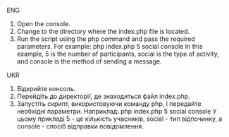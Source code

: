 ENG
1. Open the console.
2. Change to the directory where the index.php file is located.
3. Run the script using the php command and pass the required parameters. For example:
php index.php 5 social console
In this example, 5 is the number of participants, social is the type of activity, and console is the method of sending a message.

UKR
1. Відкрийте консоль.
2. Перейдіть до директорії, де знаходиться файл index.php.
3. Запустіть скрипт, використовуючи команду php, і передайте необхідні параметри. Наприклад:
php index.php 5 social console
У цьому прикладі 5 - це кількість учасників, social - тип відпочинку, а console - спосіб відправки повідомлення.
